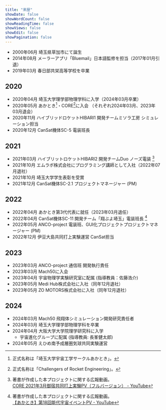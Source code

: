 ```yaml
---
title: "来歴"
showDate: false
showWordCount: false
showReadingTime: false
showViews: false
showEdit: false
showPagination: false
---
```


- 2000年06月 埼玉県草加市にて誕生
- 2014年08月 メーラーアプリ「Bluemail」日本語監修を担当（2017年01月引退）
- 2019年03月 春日部共栄高等学校を卒業

## 2020
- 2020年04月 埼玉大学理学部物理学科に入学（2024年03月卒業）
- 2020年05月 あかとき[^1]・CORE[^2]に入会 （それぞれ2024年03月、2023年03月退会）
- 2020年11月 ハイブリッドロケットHIBARI1 開発チームミソラ工房 シミュレーション担当
- 2020年12月 CanSat機体SC-5 電装班長

## 2021
- 2021年03月 ハイブリットロケットHIBARI2 開発チームDuo ノーズ電装 [^3]
- 2021年10月 エムラボ株式会社にプログラミング講師として入社（2022年07月退社）
- 2021年10月 埼玉大学学生表彰を受賞
- 2021年12月 CanSat機体SC-2.1 プロジェクトマネージャー (PM)

## 2022
- 2022年04月 あかとき第3代代表に就任（2023年03月退任）
- 2022年04月 CanSat機体SC-11 開発チーム「翔ぶよ埼玉」電装班長 [^4]
- 2022年05月 ANCO-project 電装班、GUI化プロジェクトプロジェクトマネージャー (PM)
- 2022年12月 伊豆大島共同打上実験運営 CanSat担当

## 2023
- 2023年03月 ANCO-project 通信班 開発執行責任
- 2023年03月 Mach50に入会
- 2023年04月 宇宙物理学実験研究室に配属 (指導教員：佐藤浩介)
- 2023年05月 Medi Hub株式会社に入社（同年12月退社）
- 2023年05月 ZO MOTORS株式会社に入社（同年12月退社）

## 2024
- 2024年03月 Mach50 飛翔体シミュレーション開発研究責任者
- 2024年03月 埼玉大学理学部物理学科を卒業
- 2024年04月 大阪大学大学院理学研究科に入学
	- 宇宙進化グループに配属 (指導教員: 長峯健太郎)
- 2024年05月 えひめ南予成層圏気球共同実験運営


[^1]: 正式名称は「埼玉大学宇宙工学サークルあかとき」。

[^2]: 正式名称は「Challengers of Rocket Engineering」。

[^3]: 著書が作成した本プロジェクトに関する広報動画。<br> [CORE 2021年3月御宿共同打上実験PV（フルバージョン） - YouTube](https://www.youtube.com/watch?v=CmlcOCtneyg)

[^4]: 著書が作成した本プロジェクトに関する広報動画。<br> [【あかとき】第18回能代宇宙イベントPV - YouTube](https://youtu.be/S79zff2qCGM)